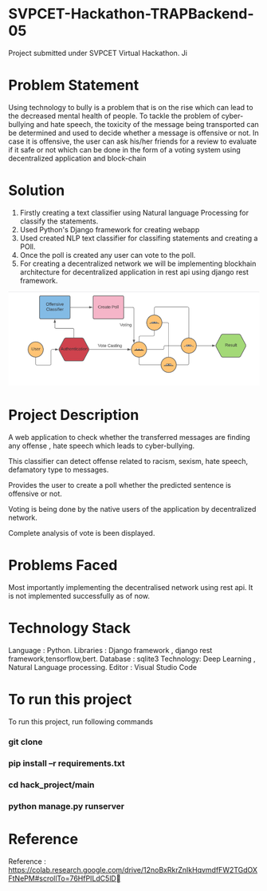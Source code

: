 # SVPCET-Hackathon-TRAPBackend-05
 Project submitted under SVPCET Virtual Hackathon. Ji

# Problem Statement
Using technology to bully is a problem that is on the rise which can lead to the decreased mental health of people. To tackle the problem of cyber-bullying and hate speech, the toxicity of the message being transported can be determined and used to decide whether a message is offensive or not. In case it is offensive, the user can ask his/her friends for a review to evaluate if it safe or not which can be done in the form of a voting system using decentralized application and block-chain

# Solution
  1. Firstly creating a text classifier using Natural language Processing for classify the statements.
  2. Used Python's Django framework for creating webapp
  3. Used created NLP text classifier for classifing statements and creating a POll.
  4. Once the poll is created any user can vote to the poll.
  5. For creating a decentralized network we will be implementing blockhain architecture for decentralized application in rest api using django rest framework.


 ![alt text](https://github.com/Hrithik0707/SVPCET_5_TRAPBackend/blob/main/hack_project/main/kkl.PNG)
 
 
# Project Description
  A web application to check whether the transferred messages are finding any offense , hate speech which leads to cyber-bullying.
  
  This classifier can detect offense related to racism, sexism, hate speech, defamatory type to messages.
  
  Provides the user to create a poll whether the predicted sentence is offensive or not.
  
  Voting is being done by the native users of the application by decentralized network.
  
  Complete analysis of vote is been displayed.  
# Problems Faced
 Most importantly implementing the decentralised network using rest api. It is not implemented successfully as of now.
 
# Technology Stack
  Language : Python.
  Libraries : Django framework , django rest framework,tensorflow,bert.
  Database : sqlite3
  Technology: Deep Learning , Natural Language processing.
  Editor : Visual Studio Code
  
 # To run this project 
  To run this project, run following commands
  ### git clone 

  ### pip install –r requirements.txt
 
  ### cd hack_project/main
  
  ### python manage.py runserver
  
 # Reference
  Reference : https://colab.research.google.com/drive/12noBxRkrZnIkHqvmdfFW2TGdOXFtNePM#scrollTo=76HfPILdC5lD



